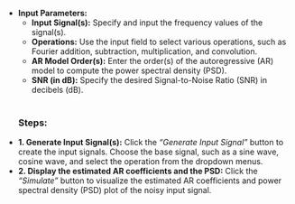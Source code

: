 <!DOCTYPE html>
<html lang="en">
<head>
  <meta charset="UTF-8">
  <meta name="viewport" content="width=device-width, initial-scale=1.0">
  <link href="https://cdn.jsdelivr.net/npm/tailwindcss@2.2.19/dist/tailwind.min.css" rel="stylesheet">
</head>
<body>
  <ul>
    <li>
      <strong>Input Parameters:</strong>
      <ul>
        <li><strong>Input Signal(s):</strong> Specify and input the frequency values of the signal(s).</li>
        <li><strong>Operations:</strong> Use the input field to select various operations, such as Fourier addition, subtraction, multiplication, and convolution.</li>
        <li>
          <strong>AR Model Order(s):</strong> Enter the order(s) of the autoregressive (AR) model to compute the power spectral density (PSD).
        </li>
        <li>
          <strong>SNR (in dB):</strong> Specify the desired Signal-to-Noise Ratio (SNR) in decibels (dB).
        </li>
      </ul>
    </li>
    <br/>
    <h3><strong>Steps:</strong></h3>
    <li>
      <strong>1. Generate Input Signal(s):</strong> 
      Click the <em>“Generate Input Signal”</em> button to create the input signals. Choose the base signal, such as a sine wave, cosine wave, and select the operation from the dropdown menus.
    </li>
    <li>
      <strong>2. Display the estimated AR coefficients and the PSD:</strong> 
      Click the <em>“Simulate”</em> button to visualize the estimated AR coefficients and power spectral density (PSD) plot of the noisy input signal.
    </li>
  </ul>
</body>
</html>
